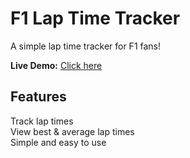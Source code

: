 # F1 Lap Time Tracker
A simple lap time tracker for F1 fans!  

**Live Demo:** [Click here](https://oussamalembarki.github.io/F1-lap-time-tracker/)  

## Features  
Track lap times  
View best & average lap times  
Simple and easy to use  
